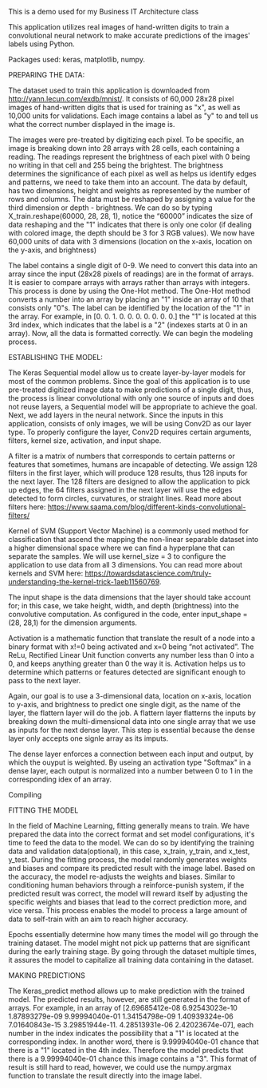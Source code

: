 This is a demo used for my Business IT Architecture class

This application utilizes real images of hand-written digits to train a convolutional neural network to make accurate predictions of the images' labels using Python. 

Packages used: keras, matplotlib, numpy.


PREPARING THE DATA:

The dataset used to train this application is downloaded from http://yann.lecun.com/exdb/mnist/. It consists of 60,000 28x28 pixel images of hand-written digits that is used for training as "x", as well as 10,000 units for validations. Each image
contains a label as "y" to and tell us what the correct number displayed in the image is. 

The images were pre-treated by digitizing each pixel. To be specific, an image is breaking down into 28 arrays with 28 cells, each containing a reading. The readings represent the brightness of each pixel with 0 being no writing in that 
cell and 255 being the brightest. The brightness determines the significance of each pixel as well as helps us identify edges and patterns, we need to take them into an account. The data by default, has two dimensions, height and weights as represented by the number of rows and columns. The data must be reshaped by assigning a value for the third dimension or depth - brightness. We can do so by typing X_train.reshape(60000, 28, 28, 1), notice the “60000” indicates the size of data reshaping and the "1" indicates that there is only one color (if dealing with colored image, the depth should be 3 for 3 RGB values). We now have 60,000 units of data with 3 dimensions (location on the x-axis, location on the y-axis, and brightness)

The label contains a single digit of 0-9. We need to convert this data into an array since the input (28x28 pixels of readings) are in the format of arrays. It is easier to compare arrays with arrays rather than arrays with integers. This process is done by using the One-Hot method. The One-Hot method converts a number into an array by placing an "1" inside an array of 10 that consists only "0"s. The label can be identified by the location of the "1" in the array. For example, in [0. 0. 1. 0. 0. 0. 0. 0. 0. 0.] the "1" is located at this 3rd index, which indicates that the label is a "2" (indexes starts at 0 in an array). Now, all the data is formatted correctly. We can begin the modeling process. 


ESTABLISHING THE MODEL:

The Keras Sequential model allow us to create layer-by-layer models for most of the common problems. Since the goal of this application is to use pre-treated digitized image data to make predictions of a single digit, thus, the process is linear convolutional with only one source of inputs and does not reuse layers, a Sequential model will be appropriate to achieve the goal. Next, we add layers in the neural network. Since the inputs in this application, consists of only images, we will be using Conv2D as our layer type. To properly configure the layer, Conv2D requires certain arguments, filters, kernel size, activation, and input shape. 

A filter is a matrix of numbers that corresponds to certain patterns or features that sometimes, humans are incapable of detecting. We assign 128 filters in the first layer, which will produce 128 results, thus 128 inputs for the next layer. The 128 filters are designed to allow the application to pick up edges, the 64 filters assigned in the next layer will use the edges detected to form circles, curvatures, or straight lines. Read more about filters here: https://www.saama.com/blog/different-kinds-convolutional-filters/

Kernel of SVM (Support Vector Machine) is a commonly used method for classification that ascend the mapping the non-linear separable dataset into a higher dimensional space where we can find a hyperplane that can separate the samples. We will use kernel_size = 3 to configure the application to use data from all 3 dimensions. You can read more about kernels and SVM here: https://towardsdatascience.com/truly-understanding-the-kernel-trick-1aeb11560769. 

The input shape is the data dimensions that the layer should take account for; in this case, we take height, width, and depth (brightness) into the convolutive computation. As configured in the code, enter input_shape = (28, 28,1) for the dimension arguments.

Activation is a mathematic function that translate the result of a node into a binary format with x!=0 being activated and x=0 being “not activated”. The ReLu, Rectified Linear Unit function converts any number less than 0 into a 0, and keeps anything greater than 0 the way it is. Activation helps us to determine which patterns or features detected are significant enough to pass to the next layer. 

Again, our goal is to use a 3-dimensional data, location on x-axis, location to y-axis, and brightness to predict one single digit, as the name of the layer, the flattern layer will do the job. A flattern layer flatterns the inputs by breaking down the multi-dimensional data into one single array that we use as inputs for the next dense layer. This step is essential because the dense layer only accepts one signle array as its imputs. 

The dense layer enforces a connection between each input and output, by which the ouyput is weighted. By useing an activation type "Softmax" in a dense layer, each output is normalized into a number between 0 to 1 in the corresponding idex of an array.

Compiling


FITTING THE MODEL

In the field of Machine Learning, fitting generally means to train. We have prepared the data into the correct format and set model configurations, it's time to feed the data to the model. We can do so by identifying the training data and validation data(optional), in this case, x_train, y_train, and x_test, y_test. During the fitting process, the model randomly generates weights and biases and compare its predicted result with the image label. Based on the accuracy, the model re-adjusts the weights and biases. Similar to conditioning human behaviors through a reinforce-punish system, if the predicted result was correct, the model will reward itself by adjusting the specific weights and biases that lead to the correct prediction more, and vice versa. This process enables the model to process a large amount of data to self-train with an aim to reach higher accuracy.

Epochs essentially determine how many times the model will go through the training dataset. The model might not pick up patterns that are significant during the early training stage. By going through the dataset multiple times, it assures the model to capitalize all training data containing in the dataset. 

MAKING PREDICTIONS

The Keras_predict method allows up to make prediction with the trained model. The predicted results, however, are still generated in the format of arrays. For example, in an array of [2.69685412e-08 6.92543023e-10 1.87893279e-09 9.99994040e-01
  1.34154798e-09 1.40939324e-06 7.01640843e-15 3.29851944e-11. 4.28513931e-06 2.42023674e-07], each number in the index indicates the possibility that a "1" is located at the corresponding index. In another word, there is 9.99994040e-01 chance that there is a "1" located in the 4th index. Therefore the model predicts that there is a 9.99994040e-01 chance this image contains a "3". This format of result is still hard to read, however, we could use the numpy.argmax function to translate the result directly into the image label. 
